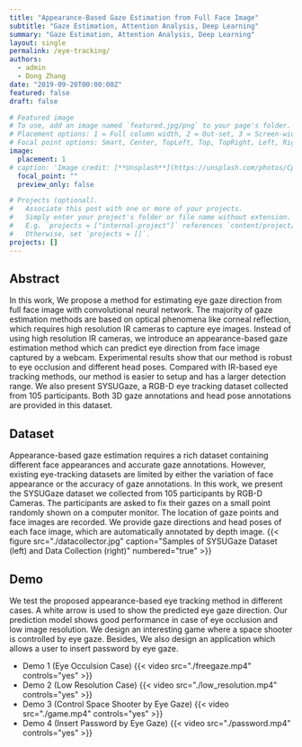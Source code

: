 ```yaml
---
title: "Appearance-Based Gaze Estimation from Full Face Image"
subtitle: "Gaze Estimation, Attention Analysis, Deep Learning"
summary: "Gaze Estimation, Attention Analysis, Deep Learning"
layout: single
permalink: /eye-tracking/
authors:
  - admin
  - Dong Zhang
date: "2019-09-20T00:00:00Z"
featured: false
draft: false

# Featured image
# To use, add an image named `featured.jpg/png` to your page's folder.
# Placement options: 1 = Full column width, 2 = Out-set, 3 = Screen-width
# Focal point options: Smart, Center, TopLeft, Top, TopRight, Left, Right, BottomLeft, Bottom, BottomRight
image:
  placement: 1
# caption: 'Image credit: [**Unsplash**](https://unsplash.com/photos/CpkOjOcXdUY)'
  focal_point: ""
  preview_only: false

# Projects (optional).
#   Associate this post with one or more of your projects.
#   Simply enter your project's folder or file name without extension.
#   E.g. `projects = ["internal-project"]` references `content/project/deep-learning/index.md`.
#   Otherwise, set `projects = []`.
projects: []
---
```


## Abstract

In this work, We propose a method for estimating eye gaze direction from full face image with convolutional neural network. The majority of gaze estimation methods are based on optical phenomena like corneal reflection, which requires high resolution IR cameras to capture eye images. Instead of using high resolution IR cameras, we introduce an appearance-based gaze estimation method which can predict eye direction from face image captured by a webcam. Experimental results show that our method is robust to eye occlusion and different head poses. Compared with IR-based eye tracking methods, our method is easier to setup and has a larger detection range. We also present SYSUGaze, a RGB-D eye tracking dataset collected from 105 participants. Both 3D gaze annotations and head pose annotations are provided in this dataset. 


## Dataset
Appearance-based gaze estimation requires a rich dataset containing different face appearances and accurate gaze annotations. However, existing eye-tracking datasets are limited by either the variation of face appearance or the accuracy of gaze annotations. In this work, we present the SYSUGaze dataset we collected from 105 participants by RGB-D Cameras. The participants are asked to fix their gazes on a small point randomly shown on a computer monitor. The location of gaze points and face images are recorded. We provide gaze directions and head poses of each face image, which are automatically annotated by depth image. 
{{< figure src="./datacollector.jpg" caption="Samples of SYSUGaze Dataset (left) and Data Collection (right)" numbered="true" >}}


## Demo
We test the proposed appearance-based eye tracking method in different cases. A white arrow is used to show the predicted eye gaze direction. Our prediction model shows good performance in case of eye occlusion and low image resolution. We design an interesting game where a space shooter is controlled by eye gaze. Besides, We also design an application which allows a user to insert password by eye gaze.

* Demo 1 (Eye Occulsion Case)
{{< video src="./freegaze.mp4" controls="yes" >}}
* Demo 2 (Low Resolution Case)
{{< video src="./low_resolution.mp4" controls="yes" >}}
* Demo 3 (Control Space Shooter by Eye Gaze)
{{< video src="./game.mp4" controls="yes" >}}
* Demo 4 (Insert Password by Eye Gaze)
{{< video src="./password.mp4" controls="yes" >}}
